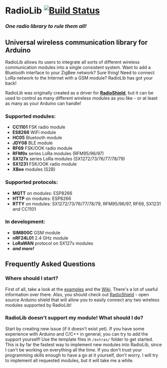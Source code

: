 # RadioLib [![Build Status](https://travis-ci.org/jgromes/RadioLib.svg?branch=master)](https://travis-ci.org/jgromes/RadioLib)

### _One radio library to rule them all!_

## Universal wireless communication library for Arduino

RadioLib allows its users to integrate all sorts of different wireless communication modules into a single consistent system.
Want to add a Bluetooth interface to your ZigBee network? Sure thing! Need to connect LoRa network to the Internet with a GSM module? RadioLib has got your back!

RadioLib was originally created as a driver for [__RadioShield__](https://github.com/jgromes/RadioShield), but it can be used to control as many different wireless modules as you like - or at least as many as your Arduino can handle!


### Supported modules:
* __CC1101__ FSK radio module
* __ES8266__ WiFi module
* __HC05__ Bluetooth module
* __JDY08__ BLE module
* __RF69__ FSK/OOK radio module
* __RFM9x__ series LoRa modules (RFM95/96/97)
* __SX127x__ series LoRa modules (SX1272/73/76/77/78/79)
* __SX1231__ FSK/OOK radio module
* __XBee__ modules (S2B)

### Supported protocols:
* __MQTT__ on modules: ESP8266
* __HTTP__ on modules: ESP8266
* __RTTY__ on modules: SX1272/73/76/77/78/79, RFM95/96/97, RF69, SX1231 and CC1101

### In development:
* __SIM800C__ GSM module
* __nRF24L01__ 2.4 GHz module
* __LoRaWAN__ protocol on SX127x modules
* ___and more!___

## Frequently Asked Questions

### Where should I start?
First of all, take a look at the [examples](https://github.com/jgromes/RadioLib/tree/master/examples) and the [Wiki](https://github.com/jgromes/RadioLib/wiki). There's a lot of useful information over there. Also, you should check out [RadioShield](https://github.com/jgromes/RadioShield) - open source Arduino shield that will allow you to easily connect any two wireless modules supported by RadioLib!

### RadioLib doesn't support my module! What should I do?
Start by creating new issue (if it doesn't exist yet). If you have some experience with Arduino and C/C++ in general, you can try to add the support yourself! Use the template files in `/extras/` folder to get started. This is by far the fastest way to implement new modules into RadioLib, since I can't be working on everything all the time. If you don't trust your programming skills enough to have a go at it yourself, don't worry. I will try to implement all requested modules, but it will take me a while.
